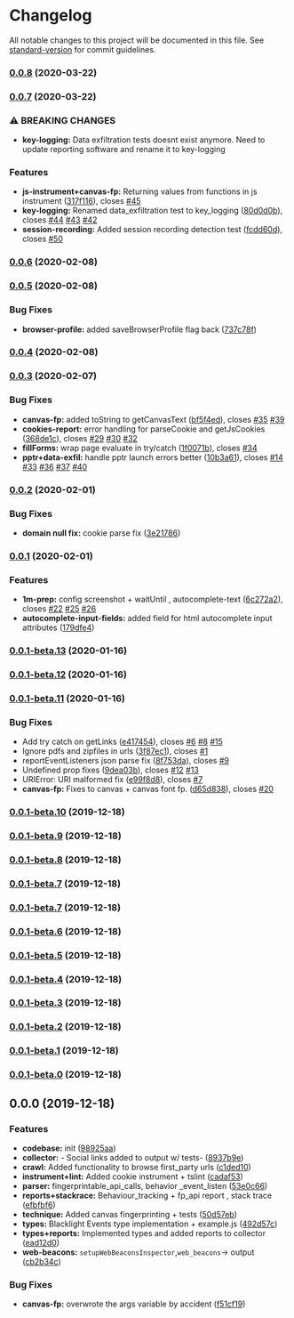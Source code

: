 # Changelog

All notable changes to this project will be documented in this file. See [standard-version](https://github.com/conventional-changelog/standard-version) for commit guidelines.

### [0.0.8](https://gitlab.com/the_markup/blacklight/compare/@themarkup/blacklight@0.0.7...@themarkup/blacklight@0.0.8) (2020-03-22)

### [0.0.7](https://gitlab.com/the_markup/blacklight/compare/@themarkup/blacklight@0.0.6...@themarkup/blacklight@0.0.7) (2020-03-22)


### ⚠ BREAKING CHANGES

* **key-logging:** Data exfiltration tests doesnt exist anymore. Need to update reporting software and rename it to key-logging

### Features

* **js-instrument+canvas-fp:** Returning  values from functions in js instrument ([317f116](https://gitlab.com/the_markup/blacklight/commit/317f116c58b3ded8f6c433333a77e85cba4a8d54)), closes [#45](https://gitlab.com/the_markup/blacklight/issues/45)
* **key-logging:** Renamed data_exfiltration test to key_logging ([80d0d0b](https://gitlab.com/the_markup/blacklight/commit/80d0d0bd41f67642e5758dd0ba964cde96a1d2fe)), closes [#44](https://gitlab.com/the_markup/blacklight/issues/44) [#43](https://gitlab.com/the_markup/blacklight/issues/43) [#42](https://gitlab.com/the_markup/blacklight/issues/42)
* **session-recording:** Added session recording detection test ([fcdd60d](https://gitlab.com/the_markup/blacklight/commit/fcdd60da4c7f2dad2e738fd2d0776638a1b767f7)), closes [#50](https://gitlab.com/the_markup/blacklight/issues/50)

### [0.0.6](https://gitlab.com/the_markup/blacklight/compare/@themarkup/blacklight@0.0.5...@themarkup/blacklight@0.0.6) (2020-02-08)

### [0.0.5](https://gitlab.com/the_markup/blacklight/compare/@themarkup/blacklight@0.0.4...@themarkup/blacklight@0.0.5) (2020-02-08)


### Bug Fixes

* **browser-profile:** added saveBrowserProfile flag back ([737c78f](https://gitlab.com/the_markup/blacklight/commit/737c78fe91069ddf0410c180a453c29aff787744))

### [0.0.4](https://gitlab.com/the_markup/blacklight/compare/@themarkup/blacklight@0.0.3...@themarkup/blacklight@0.0.4) (2020-02-08)

### [0.0.3](https://gitlab.com/the_markup/blacklight/compare/@themarkup/blacklight@0.0.2...@themarkup/blacklight@0.0.3) (2020-02-07)


### Bug Fixes

* **canvas-fp:** added toString to getCanvasText ([bf5f4ed](https://gitlab.com/the_markup/blacklight/commit/bf5f4ed51a2768f95763b69adeaa20baa056399b)), closes [#35](https://gitlab.com/the_markup/blacklight/issues/35) [#39](https://gitlab.com/the_markup/blacklight/issues/39)
* **cookies-report:** error handling for parseCookie and getJsCookies ([368de1c](https://gitlab.com/the_markup/blacklight/commit/368de1c8a77865f68e1e0583f743e011484aea21)), closes [#29](https://gitlab.com/the_markup/blacklight/issues/29) [#30](https://gitlab.com/the_markup/blacklight/issues/30) [#32](https://gitlab.com/the_markup/blacklight/issues/32)
* **fillForms:** wrap page evaluate in try/catch ([1f0071b](https://gitlab.com/the_markup/blacklight/commit/1f0071bf843f291ee82a4a4c781c4b4daac0a3d6)), closes [#34](https://gitlab.com/the_markup/blacklight/issues/34)
* **pptr+data-exfil:** handle pptr launch errors better ([10b3a61](https://gitlab.com/the_markup/blacklight/commit/10b3a613d427ad3f6dab7a4cf149da12ef56c4a5)), closes [#14](https://gitlab.com/the_markup/blacklight/issues/14) [#33](https://gitlab.com/the_markup/blacklight/issues/33) [#36](https://gitlab.com/the_markup/blacklight/issues/36) [#37](https://gitlab.com/the_markup/blacklight/issues/37) [#40](https://gitlab.com/the_markup/blacklight/issues/40)

### [0.0.2](https://gitlab.com/the_markup/blacklight/compare/@themarkup/blacklight@0.0.1...@themarkup/blacklight@0.0.2) (2020-02-01)


### Bug Fixes

* **domain null fix:** cookie parse fix ([3e21786](https://gitlab.com/the_markup/blacklight/commit/3e21786e1068345718c1aa2cc888880353ba0759))

### [0.0.1](https://gitlab.com/the_markup/blacklight/compare/@themarkup/blacklight@0.0.1-beta.13...@themarkup/blacklight@0.0.1) (2020-02-01)


### Features

* **1m-prep:** config screenshot + waitUntil , autocomplete-text ([6c272a2](https://gitlab.com/the_markup/blacklight/commit/6c272a285b980bb63341b28e87b0f751af305ca6)), closes [#22](https://gitlab.com/the_markup/blacklight/issues/22) [#25](https://gitlab.com/the_markup/blacklight/issues/25) [#26](https://gitlab.com/the_markup/blacklight/issues/26)
* **autocomplete-input-fields:** added field for html autocomplete input attributes ([179dfe4](https://gitlab.com/the_markup/blacklight/commit/179dfe47d48840655ebd681be36401cf012ea9db))

### [0.0.1-beta.13](https://gitlab.com/the_markup/blacklight/compare/@themarkup/blacklight@0.0.1-beta.12...@themarkup/blacklight@0.0.1-beta.13) (2020-01-16)

### [0.0.1-beta.12](https://gitlab.com/the_markup/blacklight/compare/@themarkup/blacklight@0.0.1-beta.11...@themarkup/blacklight@0.0.1-beta.12) (2020-01-16)

### [0.0.1-beta.11](https://gitlab.com/the_markup/blacklight/compare/@themarkup/blacklight@0.0.1-beta.10...@themarkup/blacklight@0.0.1-beta.11) (2020-01-16)


### Bug Fixes

* Add try catch on getLinks ([e417454](https://gitlab.com/the_markup/blacklight/commit/e417454a7fe654734d9c9818664cea58672e08ef)), closes [#6](https://gitlab.com/the_markup/blacklight/issues/6) [#8](https://gitlab.com/the_markup/blacklight/issues/8) [#15](https://gitlab.com/the_markup/blacklight/issues/15)
* Ignore pdfs and zipfiles in urls ([3f87ec1](https://gitlab.com/the_markup/blacklight/commit/3f87ec16ec5ccdae8a729cf181f4919e958da798)), closes [#1](https://gitlab.com/the_markup/blacklight/issues/1)
* reportEventListeners json parse fix ([8f753da](https://gitlab.com/the_markup/blacklight/commit/8f753da7f0c3237ee2bc88612db11c0859b253e2)), closes [#9](https://gitlab.com/the_markup/blacklight/issues/9)
* Undefined prop fixes ([9dea03b](https://gitlab.com/the_markup/blacklight/commit/9dea03bea810627beef94fbab1467f8ee4dee6aa)), closes [#12](https://gitlab.com/the_markup/blacklight/issues/12) [#13](https://gitlab.com/the_markup/blacklight/issues/13)
* URIError: URI malformed fix ([e99f8d8](https://gitlab.com/the_markup/blacklight/commit/e99f8d83f9dbfd9402b3e1047950219a7c0dcdb5)), closes [#7](https://gitlab.com/the_markup/blacklight/issues/7)
* **canvas-fp:** Fixes to canvas + canvas font fp. ([d65d838](https://gitlab.com/the_markup/blacklight/commit/d65d8387d6b71c9ba82028aefedd3810c1048503)), closes [#20](https://gitlab.com/the_markup/blacklight/issues/20)

### [0.0.1-beta.10](https://gitlab.com/the_markup/blacklight/compare/@themarkup/blacklight@0.0.1-beta.9...@themarkup/blacklight@0.0.1-beta.10) (2019-12-18)

### [0.0.1-beta.9](https://gitlab.com/the_markup/blacklight/compare/@themarkup/blacklight@0.0.1-beta.8...@themarkup/blacklight@0.0.1-beta.9) (2019-12-18)

### [0.0.1-beta.8](https://gitlab.com/the_markup/blacklight/compare/@themarkup/blacklight@0.0.1-beta.7...@themarkup/blacklight@0.0.1-beta.8) (2019-12-18)

### [0.0.1-beta.7](https://gitlab.com/the_markup/blacklight/compare/@themarkup/blacklight@0.0.1-beta.7...@themarkup/blacklight@0.0.1-beta.7) (2019-12-18)

### [0.0.1-beta.7](https://gitlab.com/the_markup/blacklight/compare/@themarkup/blacklight@0.0.1-beta.6...@themarkup/blacklight@0.0.1-beta.7) (2019-12-18)

### [0.0.1-beta.6](https://gitlab.com/the_markup/blacklight/compare/@themarkup/blacklight@0.0.1-beta.5...@themarkup/blacklight@0.0.1-beta.6) (2019-12-18)

### [0.0.1-beta.5](https://gitlab.com/the_markup/blacklight/compare/@themarkup/blacklight@0.0.1-beta.4...@themarkup/blacklight@0.0.1-beta.5) (2019-12-18)

### [0.0.1-beta.4](https://gitlab.com/the_markup/blacklight/compare/@themarkup/blacklight@0.0.1-beta.3...@themarkup/blacklight@0.0.1-beta.4) (2019-12-18)

### [0.0.1-beta.3](https://gitlab.com/the_markup/blacklight/compare/@themarkup/blacklight@0.0.1-beta.2...@themarkup/blacklight@0.0.1-beta.3) (2019-12-18)

### [0.0.1-beta.2](https://gitlab.com/the_markup/blacklight/compare/@themarkup/blacklight@0.0.1-beta.1...@themarkup/blacklight@0.0.1-beta.2) (2019-12-18)

### [0.0.1-beta.1](https://gitlab.com/the_markup/blacklight/compare/@themarkup/blacklight@0.0.1-beta.0...@themarkup/blacklight@0.0.1-beta.1) (2019-12-18)

### [0.0.1-beta.0](https://gitlab.com/the_markup/blacklight/compare/@themarkup/blacklight@0.0.0...@themarkup/blacklight@0.0.1-beta.0) (2019-12-18)

## 0.0.0 (2019-12-18)

### Features

- **codebase:** init ([98925aa](https://gitlab.com/the_markup/blacklight/commit/98925aa0c56c44588caa19fd6e6e10e014c666cb))
- **collector:** - Social links added to output w/ tests- ([8937b9e](https://gitlab.com/the_markup/blacklight/commit/8937b9e1c8a9ad8317c1cd8ce1221b5fdd3d3a90))
- **crawl:** Added functionality to browse first_party urls ([c1ded10](https://gitlab.com/the_markup/blacklight/commit/c1ded104cfb343be34812d6c2c06641b437722ab))
- **instrument+lint:** Added cookie instrument + tslint ([cadaf53](https://gitlab.com/the_markup/blacklight/commit/cadaf535d76c3861d42964c61e8c1bcd926f6fef))
- **parser:** fingerprintable_api_calls, behavior \_event_listen ([53e0c66](https://gitlab.com/the_markup/blacklight/commit/53e0c66924640f36375e7d066641f1471bebbc89))
- **reports+stackrace:** Behaviour_tracking + fp_api report , stack trace ([efbfbf6](https://gitlab.com/the_markup/blacklight/commit/efbfbf69bcd28d3c351e01aee9de2b09f323ec35))
- **technique:** Added canvas fingerprinting + tests ([50d57eb](https://gitlab.com/the_markup/blacklight/commit/50d57eb407b6c8a823b655862be206f778b208ad))
- **types:** Blacklight Events type implementation + example.js ([492d57c](https://gitlab.com/the_markup/blacklight/commit/492d57c01dc7d0971c6236ca23a63ac84ea6f105))
- **types+reports:** Implemented types and added reports to collector ([ead12d0](https://gitlab.com/the_markup/blacklight/commit/ead12d0e2363588ffe13a37f199c75b4832d0ad7))
- **web-beacons:** `setupWebBeaconsInspector`,`web_beacons`-> output ([cb2b34c](https://gitlab.com/the_markup/blacklight/commit/cb2b34c5834fecc0e3d2328be02c30b8351785e8))

### Bug Fixes

- **canvas-fp:** overwrote the args variable by accident ([f51cf19](https://gitlab.com/the_markup/blacklight/commit/f51cf1928166a312add8275dfc882ae4e228549c))
